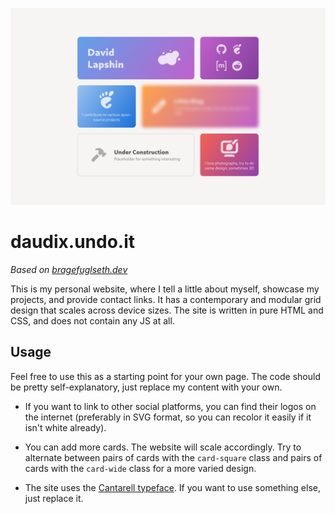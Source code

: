 ![Screenshot](screenshot.png)

# daudix.undo.it

_Based on [bragefuglseth.dev](https://github.com/bragefuglseth/bragefuglseth.github.io)_

This is my personal website, where I tell a little about myself, showcase my
projects, and provide contact links. It has a contemporary and modular grid
design that scales across device sizes. The site is written in pure HTML and
CSS, and does not contain any JS at all.

## Usage

Feel free to use this as a starting point for your own page. The code should be
pretty self-explanatory, just replace my content with your own.

- If you want to link to other social platforms, you can find their logos on the
internet (preferably in SVG format, so you can recolor it easily if it isn't
white already).

- You can add more cards. The website will scale accordingly. Try to alternate
between pairs of cards with the `card-square` class and pairs of cards with the
`card-wide` class for a more varied design.

- The site uses the [Cantarell typeface](https://cantarell.gnome.org). If you
want to use something else, just replace it.
